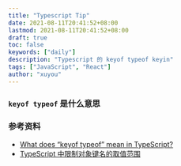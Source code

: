 ```yaml
---
title: "Typescript Tip"
date: 2021-08-11T20:41:52+08:00
lastmod: 2021-08-11T20:41:52+08:00
draft: true
toc: false
keywords: ["daily"]
description: "Typescript 的 keyof typeof keyin"
tags: ["JavaScript", "React"]
author: "xuyou"
---
```


### `keyof typeof` 是什么意思

### 参考资料

- [What does “keyof typeof” mean in TypeScript?](https://stackoverflow.com/questions/55377365/what-does-keyof-typeof-mean-in-typescript)
- [TypeScript 中限制对象键名的取值范围](https://zhuanlan.zhihu.com/p/373653890)
